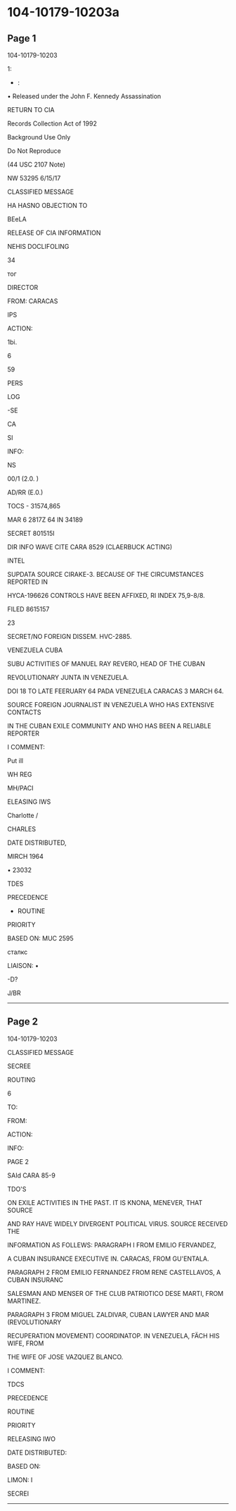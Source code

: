# 104-10179-10203a

## Page 1

104-10179-10203

1:

+ :

• Released under the John F. Kennedy Assassination

RETURN TO CIA

Records Collection Act of 1992

Background Use Only

Do Not Reproduce

(44 USC 2107 Note)

NW 53295 6/15/17

CLASSIFIED MESSAGE

HA HASNO OBJECTION TO

BEeLA

RELEASE OF CIA INFORMATION

NEHIS DOCLIFOLING

34

тог

DIRECTOR

FROM: CARACAS

IPS

ACTION:

1bi.

6

59

PERS

LOG

-SE

CA

SI

INFO:

NS

00/1 (2.0. )

AD/RR (E.0.)

TOCS - 31574,865

MAR 6 2817Z 64 IN 34189

SECRET 801515I

DIR INFO WAVE CITE CARA 8529 (CLAERBUCK ACTING)

INTEL

SUPDATA SOURCE CIRAKE-3. BECAUSE OF THE CIRCUMSTANCES REPORTED IN

HYCA-196626 CONTROLS HAVE BEEN AFFIXED, RI INDEX 75,9-8/8.

FILED 8615157

23

SECRET/NO FOREIGN DISSEM. HVC-2885.

VENEZUELA CUBA

SUBU ACTIVITIES OF MANUEL RAY REVERO, HEAD OF THE CUBAN

REVOLUTIONARY JUNTA IN VENEZUELA.

DOI 18 TO LATE FEERUARY 64 PADA VENEZUELA CARACAS 3 MARCH 64.

SOURCE FOREIGN JOURNALIST IN VENEZUELA WHO HAS EXTENSIVE CONTACTS

IN THE CUBAN EXILE COMMUNITY AND WHO HAS BEEN A RELIABLE REPORTER

I COMMENT:

Put ill

WH REG

MH/PACI

ELEASING IWS

Charlotte /

CHARLES

DATE DISTRIBUTED,

MIRCH 1964

• 23032

TDES

PRECEDENCE

* ROUTINE

PRIORITY

BASED ON: MUC 2595

сталкс

LIAISON: •

-D?

J/BR

---

## Page 2

104-10179-10203

CLASSIFIED MESSAGE

SECREE

ROUTING

6

TO:

FROM:

ACTION:

INFO:

PAGE 2

SAId CARA 85-9

TDO'S

ON EXILE ACTIVITIES IN THE PAST. IT IS KNONA, MENEVER, THAT SOURCE

AND RAY HAVE WIDELY DIVERGENT POLITICAL VIRUS. SOURCE RECEIVED THE

INFORMATION AS FOLLEWS: PARAGRAPH I FROM EMILIO FERVANDEZ,

A CUBAN INSURANCE EXECUTIVE IN. CARACAS, FROM GU'ENTALA.

PARAGRAPH 2 FROM EMILIO FERNANDEZ FROM RENE CASTELLAVOS, A CUBAN INSURANC

SALESMAN AND MENSER OF THE CLUB PATRIOTICO DESE MARTI, FROM MARTINEZ.

PARAGRAPH 3 FROM MIGUEL ZALDIVAR, CUBAN LAWYER AND MAR (REVOLUTIONARY

RECUPERATION MOVEMENT) COORDINATOP. IN VENEZUELA, FÄCH HIS WIFE, FROM

THE WIFE OF JOSE VAZQUEZ BLANCO.

I COMMENT:

TDCS

PRECEDENCE

ROUTINE

PRIORITY

RELEASING IWO

DATE DISTRIBUTED:

BASED ON:

LIMON: I

SECREI

---

